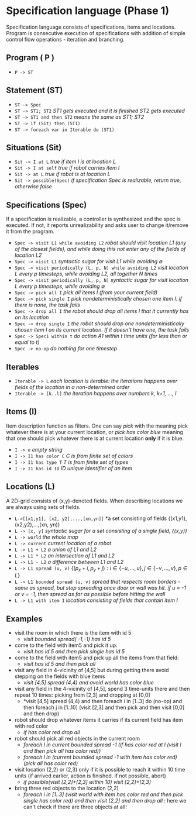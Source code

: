 # Specification language (Phase 1)
Specification language consists of specifications, items and locations. Program is consecutive execution of specifications with addition of simple control flow operations - iteration and branching. 

 ## Program ( P )
  - `P -> ST`

 
 ## Statement (ST)
 - `ST -> Spec`
 - `ST -> ST1; ST2` *ST1 gets executed and it is finished ST2 gets executed*
 - `ST -> ST1 and then ST2` *means the same as ST1; ST2* 
 - `ST -> if (Sit) then (ST1)` 
 - `ST -> foreach var in Iterable do (ST1)`

 ## Situations (Sit)
 - `Sit -> I at L` *true if item I is at location L*
 - `Sit -> I at self` *true if robot carries item I*
 - `Sit -> at L` *true if robot is at location L*
 - `Sit -> possible(Spec)` *if specification Spec is realizable, return true, otherwise false*

 ## Specifications (Spec)
If a specification is realizable, a controller is synthesized and the spec is executed. If not, it reports unrealizability and asks user to change it/remove it from the program. 
 
  - `Spec -> visit L1 while avoiding L2`  *robot should visit location L1 (any of the closest fields), and while doing this not enter any of the fields of location L2* 
  - `Spec -> visit L1`  *syntactic sugar for visit L1 while avoiding $`\emptyset`$* 
  - `Spec -> visit periodically (L, p, N) while avoiding L2` *visit location L every p timesteps, while avoiding L2, all together N times*
  - `Spec -> visit periodically (L, p, N)` *syntactic sugar for visit location L every p timesteps, while avoiding $`\emptyset`$*
  - `Spec -> pick all I` *pick all items I (from your current field)*
  - `Spec -> pick single I` *pick nondeterministically chosen one item I. if there is none, the task fails*
  - `Spec -> drop all I` *the robot should drop all items I that it currently has on its location*
  - `Spec -> drop single I` *the robot should drop one nondeterministically chosen item I on its current location. If it doesn't have one, the task fails*
  - `Spec -> Spec1 within t` _do action A1 within t time units (for less than or equal to t)_
  - `Spec -> no-op`  _do nothing for one timestep_

## Iterables 
 - `Iterable -> L` *each location is iterable: the iterations happens over fields of the location in a non-determined order*
 - `Iterable -> [k..l]` *the iteration happens over numbers k, k+1, ..., l*

## Items (I)
Item description function as filters. One can say _pick_ with the meaning pick whatever there is at your current location, or _pick has color blue_ meaning that one should pick whatever there is at current location **only** if it is blue.

  - `I -> e` *empty string*
  - `I -> I1 has color C` _C is from finite set of colors_
  - `I -> I1 has type T` _T is from finite set of types_
  - `I -> I1 has id ID` _ID unique identifier of an item_

## Locations (L)
A 2D-grid consists of (x,y)-denoted fields. When describing locations we are always using sets of fields.
  - `L->[[x1,y1], [x2, y2],...,[xn,yn]]` *a set consisting of fields {(x1,y1),(x2,y2),...,(xn, yn)}
  - `L -> [x, y]` *syntactic sugar for a set consisting of a single field, {(x,y)}*
  - `L -> world` *the whole map*
  - `L -> current` *current location of a robot*
  - `L -> L1 + L2` *a union of L1 and L2*
  - `L -> L1 * L2` *an intersection of L1 and L2*
  - `L -> L1 - L2` *a difference between L1 and L2*
  - `L -> L1 spread (u, v)` $`\{(p_x+i,p_y+j): i\in \{-u,...,u\},j\in \{-v,...,v\}, p \in L\}`$
  - `L -> L1 bounded spread (u, v)`  *spread that respects room borders - same as spread, but stop spreading once door or wall was hit. if u = -1 or v = -1, then spread as far as possible before hitting the wall*
  - `L -> L1 with item I` *location consisting of fields that contain item I*

## Examples
  - visit the room in which there is the item with id 5: 
    - *visit bounded spread( -1,-1) has id 5*
  - come to the field with item5 and pick it up:
    - *visit has id 5 and then pick single has id 5*
  - come to the field with item5 and pick up all the items from that field:
    - *visit has id 5 and then pick all*
  - visit any field in 4-vicinity of [4,5] but during getting there avoid stepping on the fields with blue items
    - *visit [4,5] spread (4,4) and avoid world has color blue*
  - visit any field in the 4-vicinity of [4,5], spend 3 time-units there and then repeat 10 times: picking from [2,3] and dropping at [0,0]
    - *visit [4,5] spread (4,4) and then foreach i in [1..3] do (no-op) and then foreach j in [1..10] (visit [2,3] and then pick and then visit [0,0] and then drop)
  - robot should drop whatever items it carries if its current field has item with red color
    - *if has color red drop  all*
  - robot should pick all red objects in the current room 
    - *foreach l in current bounded spread -1 (if has color red at l (visit l and then pick all has color red))*
    - *foreach l in (current bounded spread -1 with item has color red) (pick all has color red)*
  - visit location (2,2) or (2,3) only if it is possible to reach it within 10 time units (if arrived earlier, action is finished. if not possible, abort)
    - *if possible(visit [2,2]+[2,3] within 10) visit [2,2]+[2,3]*
  - bring three red objects to the location (2,2)
    - *foreach i in [1..3] (visit world with item has color red and then pick single has color red) and then visit [2,2] and then drop all* : here we can't check if there are three objects at all!

